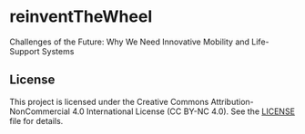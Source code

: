 # reinventTheWheel
Challenges of the Future: Why We Need Innovative Mobility and Life-Support Systems


## License

This project is licensed under the Creative Commons Attribution-NonCommercial 4.0 International License (CC BY-NC 4.0). 
See the [LICENSE](LICENSE) file for details.